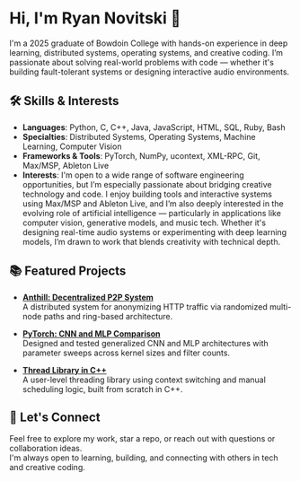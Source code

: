 # Hi, I'm Ryan Novitski 👋

I'm a 2025 graduate of Bowdoin College with hands-on experience in deep learning, distributed systems, operating systems, and creative coding. I’m passionate about solving real-world problems with code — whether it's building fault-tolerant systems or designing interactive audio environments.

## 🛠 Skills & Interests
- **Languages**: Python, C, C++, Java, JavaScript, HTML, SQL, Ruby, Bash
- **Specialties**: Distributed Systems, Operating Systems, Machine Learning, Computer Vision
- **Frameworks & Tools**: PyTorch, NumPy, ucontext, XML-RPC, Git, Max/MSP, Ableton Live
- **Interests**: I'm open to a wide range of software engineering opportunities, but I’m especially passionate about bridging creative technology and code. I enjoy building tools and interactive systems using Max/MSP and Ableton Live, and I’m also deeply interested in the evolving role of artificial intelligence — particularly in applications like computer vision, generative models, and music tech. Whether it's designing real-time audio systems or experimenting with deep learning models, I’m drawn to work that blends creativity with technical depth.

## 📚 Featured Projects
- **[Anthill: Decentralized P2P System](https://github.com/rnovitski24/Anthill)**  
  A distributed system for anonymizing HTTP traffic via randomized multi-node paths and ring-based architecture.

- **[PyTorch: CNN and MLP Comparison](https://github.com/rnovitski24/Pytorch-CNN-MLP-Comparison-CSCI3485)**  
  Designed and tested generalized CNN and MLP architectures with parameter sweeps across kernel sizes and filter counts.

- **[Thread Library in C++](https://github.com/rnovitski24/custom-thread-library)**  
  A user-level threading library using context switching and manual scheduling logic, built from scratch in C++.

## 🤝 Let's Connect
Feel free to explore my work, star a repo, or reach out with questions or collaboration ideas.  
I'm always open to learning, building, and connecting with others in tech and creative coding.
